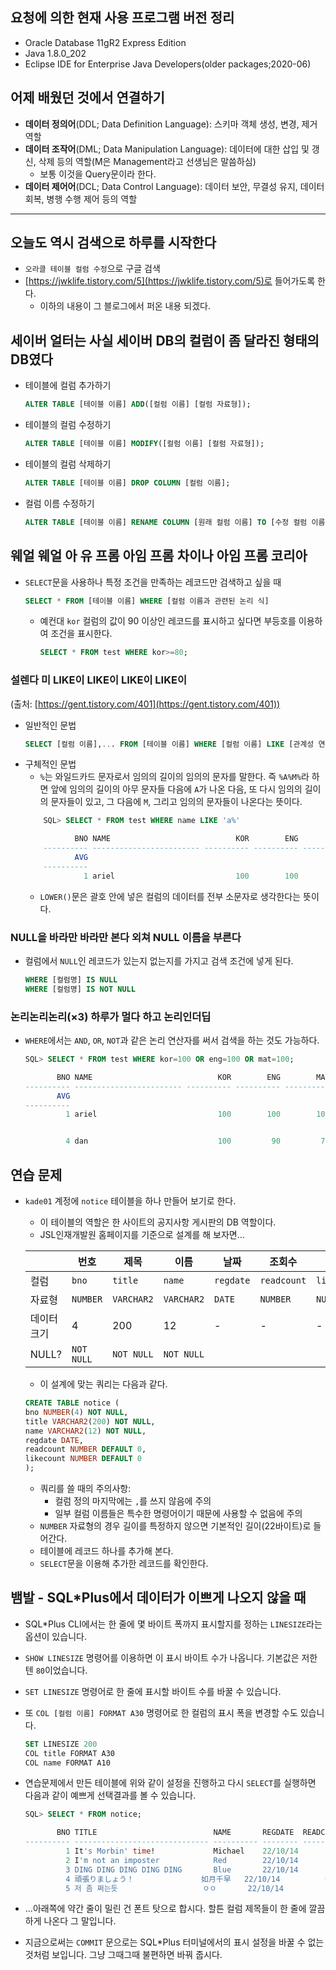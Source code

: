 ## 요청에 의한 현재 사용 프로그램 버전 정리

- Oracle Database 11gR2 Express Edition
- Java 1.8.0_202
- Eclipse IDE for Enterprise Java Developers(older packages;2020-06)

## 어제 배웠던 것에서 연결하기

- **데이터 정의어**(DDL; Data Definition Language): 스키마 객체 생성, 변경, 제거 역할
- **데이터 조작어**(DML; Data Manipulation Language): 데이터에 대한 삽입 및 갱신, 삭제 등의 역할(M은 Management라고 선생님은 말씀하심)
    - 보통 이것을 Query문이라 한다.
- **데이터 제어어**(DCL; Data Control Language): 데이터 보안, 무결성 유지, 데이터 회복, 병행 수행 제어 등의 역할

---

## 오늘도 역시 검색으로 하루를 시작한다

- `오라클 테이블 컬럼 수정`으로 구글 검색
- [https://jwklife.tistory.com/5](https://jwklife.tistory.com/5)로 들어가도록 한다.
    - 이하의 내용이 그 블로그에서 퍼온 내용 되겠다.

## 세이버 얼터는 사실 세이버 DB의 컬럼이 좀 달라진 형태의 DB였다

- 테이블에 컬럼 추가하기
    ```sql
    ALTER TABLE [테이블 이름] ADD([컬럼 이름] [컬럼 자료형]);
    ```
- 테이블의 컬럼 수정하기
    ```sql
    ALTER TABLE [테이블 이름] MODIFY([컬럼 이름] [컬럼 자료형]);
    ```
- 테이블의 컬럼 삭제하기
    ```sql
    ALTER TABLE [테이블 이름] DROP COLUMN [컬럼 이름];
    ```
- 컬럼 이름 수정하기
    ```sql
    ALTER TABLE [테이블 이름] RENAME COLUMN [원래 컬럼 이름] TO [수정 컬럼 이름];
    ```

## 웨얼 웨얼 아 유 프롬 아임 프롬 차이나 아임 프롬 코리아

- `SELECT`문을 사용하나 특정 조건을 만족하는 레코드만 검색하고 싶을 때
    ```sql
    SELECT * FROM [테이블 이름] WHERE [컬럼 이름과 관련된 논리 식]
    ```
    - 예컨대 `kor` 컬럼의 값이 90 이상인 레코드를 표시하고 싶다면 부등호를 이용하여 조건을 표시한다.
        ```sql
        SELECT * FROM test WHERE kor>=80;
        ```

### 설렌다 미 LIKE이 LIKE이 LIKE이 LIKE이

(출처: [https://gent.tistory.com/401](https://gent.tistory.com/401))
- 일반적인 문법
    ```sql
    SELECT [컬럼 이름],... FROM [테이블 이름] WHERE [컬럼 이름] LIKE [관계성 연산자];
    ```
- 구체적인 문법
    - `%`는 와일드카드 문자로서 임의의 길이의 임의의 문자를 말한다. 즉 `%A%M%`라 하면 앞에 임의의 길이의 아무 문자들 다음에 `A`가 나온 다음, 또 다시 임의의 길이의 문자들이 있고, 그 다음에 `M`, 그리고 임의의 문자들이 나온다는 뜻이다.
    ```sql
        SQL> SELECT * FROM test WHERE name LIKE 'a%'

               BNO NAME                            KOR        ENG        MAT        TOT
        ---------- ------------------------ ---------- ---------- ---------- ----------
               AVG
        ----------
                 1 ariel                           100        100        100

    ```
    - `LOWER()`문은 괄호 안에 넣은 컬럼의 데이터를 전부 소문자로 생각한다는 뜻이다.

### NULL을 바라만 바라만 본다 외쳐 NULL 이름을 부른다

- 컬럼에서 `NULL`인 레코드가 있는지 없는지를 가지고 검색 조건에 넣게 된다.
    ```sql
    WHERE [컬럼명] IS NULL
    WHERE [컬럼명] IS NOT NULL
    ```

### 논리논리논리(×3) 하루가 멀다 하고 논리인더딥

- `WHERE`에서는 `AND`, `OR`, `NOT`과 같은 논리 연산자를 써서 검색을 하는 것도 가능하다.
    ```sql
    SQL> SELECT * FROM test WHERE kor=100 OR eng=100 OR mat=100;   
    
           BNO NAME                            KOR        ENG        MAT        TOT
    ---------- ------------------------ ---------- ---------- ---------- ----------
           AVG
    ----------
             1 ariel                           100        100        100


             4 dan                             100         90         70


    ```

## 연습 문제

- `kade01` 계정에 `notice` 테이블을 하나 만들어 보기로 한다.
    - 이 테이블의 역할은 한 사이트의 공지사항 게시판의 DB 역할이다.
    - JSL인재개발원 홈페이지를 기준으로 설계를 해 보자면...

    | | 번호 | 제목 | 이름 | 날짜 | 조회수 | 추천수 |
    |---|---|---|---|---|---|---|
    | 컬럼 | `bno` | `title` | `name` | `regdate` | `readcount` | `likecount` |
    | 자료형 |  `NUMBER` | `VARCHAR2` | `VARCHAR2` | `DATE` | `NUMBER` | `NUMBER` |
    | 데이터 크기 | 4 | 200 | 12 | - | - | - |
    | NULL? | `NOT NULL` | `NOT NULL` | `NOT NULL ` | | | |

    - 이 설계에 맞는 쿼리는 다음과 같다.

    ```sql
    CREATE TABLE notice (
    bno NUMBER(4) NOT NULL,
    title VARCHAR2(200) NOT NULL,
    name VARCHAR2(12) NOT NULL,
    regdate DATE,
    readcount NUMBER DEFAULT 0,
    likecount NUMBER DEFAULT 0
    );
    ```
    - 쿼리를 쓸 때의 주의사항:
        - 컬럼 정의 마지막에는 `,`를 쓰지 않음에 주의
        - 일부 컬럼 이름들은 특수한 명령어이기 때문에 사용할 수 없음에 주의
    - `NUMBER` 자료형의 경우 길이를 특정하지 않으면 기본적인 길이(22바이트)로 들어간다.
    - 테이블에 레코드 하나를 추가해 본다.
    - `SELECT`문을 이용해 추가한 레코드를 확인한다.

## 뱀발 - SQL*Plus에서 데이터가 이쁘게 나오지 않을 때

- SQL*Plus CLI에서는 한 줄에 몇 바이트 폭까지 표시할지를 정하는 `LINESIZE`라는 옵션이 있습니다.
- `SHOW LINESIZE` 명령어를 이용하면 이 표시 바이트 수가 나옵니다. 기본값은 저한텐 `80`이었습니다.
- `SET LINESIZE` 명령어로 한 줄에 표시할 바이트 수를 바꿀 수 있습니다.
- 또 `COL [컬럼 이름] FORMAT A30` 명령어로 한 컬럼의 표시 폭을 변경할 수도 있습니다.

    ```sql
    SET LINESIZE 200
    COL title FORMAT A30
    COL name FORMAT A10
    ```
- 연습문제에서 만든 테이블에 위와 같이 설정을 진행하고 다시 `SELECT`를 실행하면 다음과 같이 예쁘게 선택결과를 볼 수 있습니다.

    ```sql
    SQL> SELECT * FROM notice;

           BNO TITLE                          NAME       REGDATE  READCOUNT  LIKECOUNT
    ---------- ------------------------------ ---------- -------- ---------- ----------
             1 It's Morbin' time!             Michael    22/10/14          0         0
             2 I'm not an imposter            Red        22/10/14          0         0
             3 DING DING DING DING DING       Blue       22/10/14          0         0
             4 頑張りましょう！               如月千早   22/10/14          0         0
             5 저 좀 쩌는듯                   ㅇㅇ       22/10/14          0         0
    ```

- ...아래쪽에 약간 줄이 밀린 건 폰트 탓으로 합시다. 할튼 컬럼 제목들이 한 줄에 깔끔하게 나온다 그 말입니다.
- 지금으로써는 `COMMIT` 문으로는 SQL*Plus 터미널에서의 표시 설정을 바꿀 수 없는 것처럼 보입니다. 그냥 그때그때 불편하면 바꿔 줍시다.
